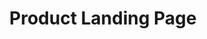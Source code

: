 ---
title: "Product Landing Page"
title_fr: "Landing Page Produit"
order: 9
description: "Project created for the 'Responsive Web Design' certification on freeCodeCamp."
description_fr: "Projet réalisé pour la certification 'Responsive Web Design' sur freeCodeCamp."
featuredImage: ../../images/development/fcc-product-landing-page.jpg
url: "https://codepen.io/anhek/debug/wvwYovo"
source_url: "https://codepen.io/anhek/pen/wvwYovo"
tags: ["Webdesign", "HTML", "SCSS"]
tags_fr: ["Webdesign", "HTML", "SCSS"]
---